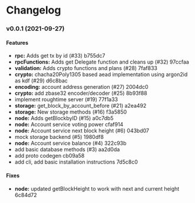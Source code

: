 # Changelog

### v0.0.1 (2021-09-27)

#### Features

* **rpc:** Adds get tx by id (#33) b755dc7
* **rpcFunctions:** Adds get Delegate function and cleans up (#32) 97ccfaa
* **validation:** Adds crypto functions and plans (#28) 7faf833
* **crypto:** chacha20Poly1305 based aead implementation using argon2id as kdf (#29) d6c8bac
* **encoding:** account address generation (#27) 2004dc0
* **crypto:** add zbase32 encoder/decoder (#25) 8b93f88
* implement roughtime server (#19) 77f1a33
* **storage:** get_block_by_account_before (#21) a2ea492
* **storage:** New storage methods (#16) f3a5850
* **node:** Adds getBlockbyID (#15) a0c7db5
* **node:** Account service voting power cfaf914
* **node:** Account service next block height (#6) 043bd07
* mock storage backend (#5) 1980df8
* **node:** Account service balance (#4) 322c93b
* add basic database methods (#3) aa2d0da
* add proto codegen cb09a58
* add cli, add basic installation instructions 7d5c8c0

#### Fixes

* **node:** updated getBlockHeight to work with next and current height 6c84d72



